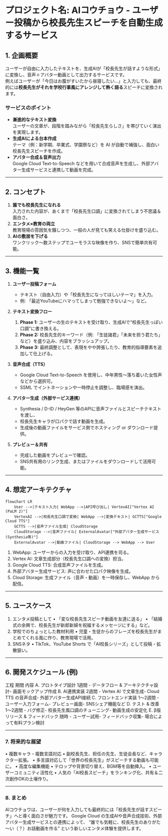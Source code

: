 # プロジェクト名: **AIコウチョウ - ユーザー投稿から校長先生スピーチを自動生成するサービス**

## 1. 企画概要

ユーザーが自由に入力したテキストを、生成AIが「校長先生が話すような形式」に変換し、音声＋アバター動画として出力するサービスです。  
例えばユーザーが「今日はお腹がすいたから昼寝したい…」と入力しても、最終的には**校長先生がそれを学校行事風にアレンジして熱く語る**スピーチに変換されます。

### サービスのポイント

- **漸進的なテキスト変換**  
  ユーザーの文章が、段階を踏みながら「校長先生らしさ」を帯びていく演出を実現します。
- **生成AIによる台本作成**  
  テーマ（例：新学期、卒業式、学園祭など）を AI が自動で補強し、面白い校長先生スピーチを作成。
- **アバター合成＆音声出力**  
  Google Cloud Text-to-Speech などを用いて合成音声を生成し、外部アバター生成サービスと連携して動画を完成。

---

## 2. コンセプト

1. **誰でも校長先生になれる**  
   入力された内容が、あくまで「校長先生口調」に変換されてしまう不思議＆面白さ。
2. **エンタメ×教育の両立**  
   教育現場の雰囲気を醸しつつ、一般の人が見ても笑える仕掛けを盛り込む。
3. **AIの敷居を下げる**  
   ワンクリック～数ステップでユーモラスな映像を作り、SNSで簡単共有可能。

---

## 3. 機能一覧

1. **ユーザー投稿フォーム**

   - テキスト（自由入力）や「校長先生になってほしいテーマ」を入力。
   - 例: 「最近YouTubeにハマってしまって勉強できないよ～」など。

2. **テキスト変換フロー**

   1. **Phase 1:** ユーザーの生のテキストを受け取り、生成AIで“校長先生っぽい口調”に書き換える。
   2. **Phase 2:** 校長先生的キーワード（例: 「生徒諸君」「未来を担う君たち」など）を盛り込み、内容をブラッシュアップ。
   3. **Phase 3:** 最終調整として、表現をやや誇張したり、教育的指導要素を追加して仕上げる。

3. **音声合成（TTS）**

   - Google Cloud Text-to-Speech を使用し、中年男性～落ち着いた女性声などから選択可。
   - SSML でイントネーションや一時停止を調整し、臨場感を演出。

4. **アバター生成（外部サービス連携）**

   - Synthesia / D-ID / HeyGen 等のAPIに音声ファイルとスピーチテキストを渡し、
   - 校長先生キャラが口パクで話す動画を生成。
   - 生成後の動画ファイルをサービス側でホスティング or ダウンロード提供。

5. **プレビュー＆共有**
   - 完成した動画をプレビューで確認。
   - SNS共有用のリンク生成、またはファイルをダウンロードして活用可能。

---

## 4. 想定アーキテクチャ

```mermaid
flowchart LR
    User -->|テキスト入力| WebApp -->|API呼び出し| VertexAI["Vertex AI (PaLM 2)"]
    VertexAI -->|校長先生口調で変換| WebApp -->|変換テキスト| GCTTS["Google Cloud TTS"]
    GCTTS -->|音声ファイル生成| CloudStorage
    CloudStorage -->|音声ファイル| ExternalAvatar["外部アバター生成サービス (Synthesia等)"]
    ExternalAvatar -->|動画ファイル| CloudStorage --> WebApp --> User
```

1.  WebApp: ユーザーからの入力を受け取り、API連携を司る。
2.  Vertex AI: 文章生成部分（校長先生口調への変換）担当。
3.  Google Cloud TTS: 合成音声ファイルを生成。
4.  外部アバター生成サービス: 声に合わせた口パク映像を生成。
5.  Cloud Storage: 生成ファイル（音声・動画）を一時保存し、WebApp から配信。

---

## 5. ユースケース

1.  エンタメ投稿として
    • 「変な校長先生スピーチ動画を友達に送る」
    • 「結婚式の余興で、校長先生が新郎新婦を祝福するメッセージにする」など。
2.  学校でのちょっとした教材利用
    • 児童・生徒からのフレーズを校長先生がまとめてくれる風に作り、教育現場で活用。
3.  SNSネタ
    • TikTok、YouTube Shorts で「AI校長シリーズ」として投稿・拡散狙い。

---

## 6. 開発スケジュール (例)

工程 期間 内容
A. プロトタイプ設計 1週間 - データフロー & アーキテクチャ設計- 画面モックアップ作成
B. AI連携実装 2週間 - Vertex AI で文章生成- Cloud TTS の音声合成- 外部アバター生成API接続
C. フロントエンド実装 1〜2週間 - ユーザー入力フォーム- プレビュー画面- SNSシェア機能など
D. テスト & 改善 1〜2週間 - バグ修正- 校長先生風口調のチューニング- 動画生成の安定化
E. β版リリース & フィードバック 随時 - ユーザー試用- フィードバック収集- 場合によって有料プラン検討

---

### 7. 将来的な展望

• 複数キャラ・複数言語対応
• 副校長先生、担任の先生、生徒会長など、キャラクター拡張。
• 多言語対応して「世界の校長先生」がスピーチする動画も可能に。
• 高度な編集機能
• テロップや背景切り替え、BGM等を自動挿入。
• ユーザーコミュニティ活性化
• 人気の「AI校長スピーチ」をランキング化、共有＆二次創作OKの土壌作り。

---

### 8. まとめ

AIコウチョウは、ユーザーが何を入力しても最終的には「校長先生が話すスピーチ」へと導く面白さが魅力です。
Google Cloud の生成AIや音声合成技術、外部アバター生成サービスとの連携によって、
“誰でも気軽に、校長先生のありがた～い（？）お話動画を作る” という新しいエンタメ体験を提供します。
